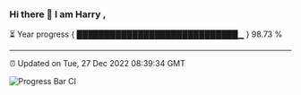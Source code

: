 ### Hi there 👋 I am Harry , 

⏳ Year progress { █████████████████████████████▁ } 98.73 %

---

⏰ Updated on Tue, 27 Dec 2022 08:39:34 GMT

![Progress Bar CI](https://github.com/duykhang68/duykhang68/workflows/Progress%20Bar%20CI/badge.svg)
